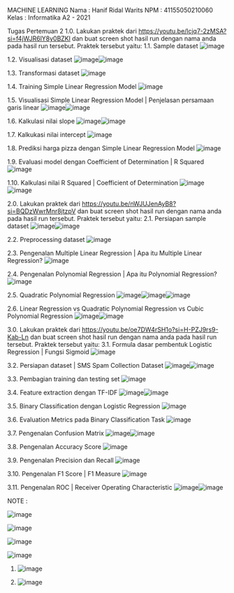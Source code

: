 MACHINE LEARNING
Nama : Hanif Ridal Warits
NPM : 41155050210060
Kelas : Informatika A2 - 2021

Tugas Pertemuan 2
1.0. Lakukan praktek dari https://youtu.be/lcjq7-2zMSA?si=f4jWJR6lY8y0BZKl  dan buat screen shot hasil run dengan nama anda pada hasil run tersebut. Praktek tersebut yaitu:
1.1. Sample dataset
![image](https://github.com/user-attachments/assets/b2be6996-ec49-42ff-935f-2b3546366695)

1.2. Visualisasi dataset
![image](https://github.com/user-attachments/assets/281cad1d-419e-4d2e-b601-44d26f809383)![image](https://github.com/user-attachments/assets/49dfb30a-aff6-4c78-ba6c-c527ca5bd03e)

1.3. Transformasi dataset
![image](https://github.com/user-attachments/assets/7a276d8e-9b82-49f6-aef7-4be271a58749)

1.4. Training Simple Linear Regression Model
![image](https://github.com/user-attachments/assets/21dd5446-20cf-4f60-98c3-e74e05cdd89f)

1.5. Visualisasi Simple Linear Regression Model | Penjelasan persamaan garis linear
![image](https://github.com/user-attachments/assets/5c068d38-83fe-4225-a2c8-3d8a40efc05c)![image](https://github.com/user-attachments/assets/625434fc-012e-4d25-96b3-e82a390cd9d4)

1.6. Kalkulasi nilai slope
![image](https://github.com/user-attachments/assets/241a5e9e-497e-405f-a8e2-ff8267da1a39)![image](https://github.com/user-attachments/assets/30d6a5f7-429f-4453-b7ea-1577fe5b3137)

1.7. Kalkukasi nilai intercept
![image](https://github.com/user-attachments/assets/a399e70d-8008-4f1b-bbe7-76a3f9026656)

1.8. Prediksi harga pizza dengan Simple Linear Regression Model
![image](https://github.com/user-attachments/assets/70fd331e-abe2-4298-8d88-f27c3449e163)

1.9. Evaluasi model dengan Coefficient of Determination | R Squared
![image](https://github.com/user-attachments/assets/1a41f088-e92e-40a4-afc7-43ca89a07096)

1.10. Kalkulasi nilai R Squared | Coefficient of Determination
![image](https://github.com/user-attachments/assets/ab1905b4-3780-4a29-9427-a86be41f7ce9)![image](https://github.com/user-attachments/assets/6b13c62f-331d-4f62-a37b-d65bbfb1c8a7)

2.0. Lakukan praktek dari 
https://youtu.be/nWJUJenAyB8?si=BQDzWwrMnr8jtzpV  dan buat screen shot hasil run dengan nama anda pada hasil run tersebut. Praktek tersebut yaitu:
2.1. Persiapan sample dataset
![image](https://github.com/user-attachments/assets/80a40143-b4d2-42eb-8cb2-282672f0bf6e)![image](https://github.com/user-attachments/assets/7b1c7dd9-4ded-44a9-8e02-14536408daf6)

2.2. Preprocessing dataset
![image](https://github.com/user-attachments/assets/4994058e-9ec1-407e-9ac4-bdfca43ff0cb)

2.3. Pengenalan Multiple Linear Regression | Apa itu Multiple Linear Regression?
![image](https://github.com/user-attachments/assets/b5faa688-b33d-4137-9efa-3fa0e54e9e48)

2.4. Pengenalan Polynomial Regression | Apa itu Polynomial Regression?
![image](https://github.com/user-attachments/assets/3e1ca76d-b34e-42d9-a4fa-1435083b242d)

2.5. Quadratic Polynomial Regression
![image](https://github.com/user-attachments/assets/722f7c58-c3b0-4b83-9022-c62cf19a0b57)![image](https://github.com/user-attachments/assets/62358545-f6d3-4eb2-b048-d0f72f9509de)![image](https://github.com/user-attachments/assets/01632a68-b70e-475f-84f9-2c817fc67757)

2.6. Linear Regression vs Quadratic Polynomial Regression vs Cubic Polynomial Regression
![image](https://github.com/user-attachments/assets/b73e8219-21d5-4376-b5bb-f4c8b76e464e)![image](https://github.com/user-attachments/assets/6c3c5068-79c2-415e-b660-289f8abffe49)

3.0. Lakukan praktek dari
https://youtu.be/oe7DW4rSH1o?si=H-PZJ9rs9-Kab-Ln  dan buat screen shot hasil run dengan nama anda pada hasil run tersebut. Praktek tersebut yaitu:
3.1. Formula dasar pembentuk Logistic Regression | Fungsi Sigmoid
![image](https://github.com/user-attachments/assets/5bab4882-41cf-49a5-9685-0416bdcccb60)

3.2. Persiapan dataset | SMS Spam Collection Dataset
![image](https://github.com/user-attachments/assets/9a88fac4-e709-41cb-888e-601ae4846f3e)![image](https://github.com/user-attachments/assets/7a9c34fb-cf13-4c8b-9824-4313dad24000)

3.3. Pembagian training dan testing set
![image](https://github.com/user-attachments/assets/a94e57b7-d5d2-4c13-985d-0a58b9179495)

3.4. Feature extraction dengan TF-IDF
![image](https://github.com/user-attachments/assets/713278fb-9e62-4efe-a92e-c97055e2a645)![image](https://github.com/user-attachments/assets/a52efa40-f5f6-459d-b223-6e1dc5743466)

3.5. Binary Classification dengan Logistic Regression
![image](https://github.com/user-attachments/assets/dfc3c209-1dff-4103-898b-06fed5cf0624)

3.6. Evaluation Metrics pada Binary Classification Task
![image](https://github.com/user-attachments/assets/d686c672-ea63-4ccf-822c-d7acec6b672b)

3.7. Pengenalan Confusion Matrix
![image](https://github.com/user-attachments/assets/9d2bc1c0-66c5-44e8-b42c-2a8b564bd26a)![image](https://github.com/user-attachments/assets/d14d36d4-7384-4800-b2bb-3c10a07e069b)

3.8. Pengenalan Accuracy Score
![image](https://github.com/user-attachments/assets/89c77184-657a-43b7-9bfe-d8ef12c57add)

3.9. Pengenalan Precision dan Recall
![image](https://github.com/user-attachments/assets/3299176c-c6cc-4d9a-b55d-66b97454587b)

3.10. Pengenalan F1 Score | F1 Measure
![image](https://github.com/user-attachments/assets/eba6e02b-f596-40d0-ae4f-8eb5281cbab2)

3.11. Pengenalan ROC | Receiver Operating Characteristic
![image](https://github.com/user-attachments/assets/dd417190-37d6-4f0e-990e-45795ddd6397)![image](https://github.com/user-attachments/assets/54346756-b766-419f-98a6-731d22e15b95)

NOTE : 

![image](https://github.com/user-attachments/assets/bec4b578-16a1-487c-bcc4-41f750f9b4a5)

![image](https://github.com/user-attachments/assets/d6025c44-c295-4eba-8ad0-eff98dc2772c)

![image](https://github.com/user-attachments/assets/aa36795c-7687-44dd-a4f4-8957b3a7f888)

![image](https://github.com/user-attachments/assets/1f4769db-342d-4b7d-a710-d2fdf816c7ec)


1. ![image](https://github.com/user-attachments/assets/67b7c522-4dfe-4f72-a3ad-d7681ef69892)

2. ![image](https://github.com/user-attachments/assets/b1375ba9-da2a-4d59-86ec-7d00b33e8625)







